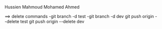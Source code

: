 
Hussien Mahmoud Mohamed Ahmed


==> delete commands 
-git branch -d test 
-git branch -d dev
git push origin --delete  test
git push origin --delete  dev

